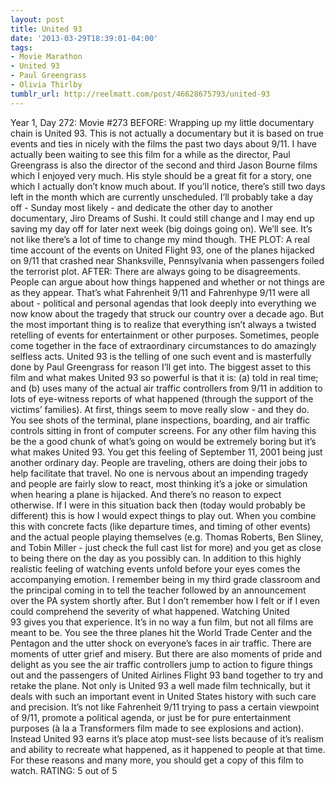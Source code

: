 ```yaml
---
layout: post
title: United 93
date: '2013-03-29T18:39:01-04:00'
tags:
- Movie Marathon
- United 93
- Paul Greengrass
- Olivia Thirlby
tumblr_url: http://reelmatt.com/post/46628675793/united-93
---
```



Year 1, Day 272: Movie #273
BEFORE: Wrapping up my little documentary chain is United 93. This is not actually a documentary but it is based on true events and ties in nicely with the films the past two days about 9/11. I have actually been waiting to see this film for a while as the director, Paul Greengrass is also the director of the second and third Jason Bourne films which I enjoyed very much. His style should be a great fit for a story, one which I actually don’t know much about.
If you’ll notice, there’s still two days left in the month which are currently unscheduled. I’ll probably take a day off - Sunday most likely - and dedicate the other day to another documentary, Jiro Dreams of Sushi. It could still change and I may end up saving my day off for later next week (big doings going on). We’ll see. It’s not like there’s a lot of time to change my mind though.
THE PLOT: A real time account of the events on United Flight 93, one of the planes hijacked on 9/11 that crashed near Shanksville, Pennsylvania when passengers foiled the terrorist plot.
AFTER: There are always going to be disagreements. People can argue about how things happened and whether or not things are as they appear. That’s what Fahrenheit 9/11 and Fahrenhype 9/11 were all about - political and personal agendas that look deeply into everything we now know about the tragedy that struck our country over a decade ago. But the most important thing is to realize that everything isn’t always a twisted retelling of events for entertainment or other purposes. Sometimes, people come together in the face of extraordinary circumstances to do amazingly selfless acts. United 93 is the telling of one such event and is masterfully done by Paul Greengrass for reason I’ll get into.
The biggest asset to this film and what makes United 93 so powerful is that it is: (a) told in real time; and (b) uses many of the actual air traffic controllers from 9/11 in addition to lots of eye-witness reports of what happened (through the support of the victims’ families). At first, things seem to move really slow - and they do. You see shots of the terminal, plane inspections, boarding, and air traffic controls sitting in front of computer screens. For any other film having this be the a good chunk of what’s going on would be extremely boring but it’s what makes United 93. You get this feeling of September 11, 2001 being just another ordinary day. People are traveling, others are doing their jobs to help facilitate that travel. No one is nervous about an impending tragedy and people are fairly slow to react, most thinking it’s a joke or simulation when hearing a plane is hijacked. And there’s no reason to expect otherwise. If I were in this situation back then (today would probably be different) this is how I would expect things to play out. When you combine this with concrete facts (like departure times, and timing of other events) and the actual people playing themselves (e.g. Thomas Roberts, Ben Sliney, and Tobin Miller - just check the full cast list for more) and you get as close to being there on the day as you possibly can.
In addition to this highly realistic feeling of watching events unfold before your eyes comes the accompanying emotion. I remember being in my third grade classroom and the principal coming in to tell the teacher followed by an announcement over the PA system shortly after. But I don’t remember how I felt or if I even could comprehend the severity of what happened. Watching United 93 gives you that experience. It’s in no way a fun film, but not all films are meant to be. You see the three planes hit the World Trade Center and the Pentagon and the utter shock on everyone’s faces in air traffic. There are moments of utter grief and misery. But there are also moments of pride and delight as you see the air traffic controllers jump to action to figure things out and the passengers of United Airlines Flight 93 band together to try and retake the plane.
Not only is United 93 a well made film technically, but it deals with such an important event in United States history with such care and precision. It’s not like Fahrenheit 9/11 trying to pass a certain viewpoint of 9/11, promote a political agenda, or just be for pure entertainment purposes (à la a Transformers film made to see explosions and action). Instead United 93 earns it’s place atop must-see lists because of it’s realism and ability to recreate what happened, as it happened to people at that time. For these reasons and many more, you should get a copy of this film to watch.
RATING: 5 out of 5
